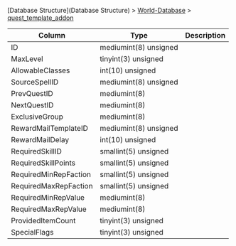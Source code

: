 [Database Structure](Database Structure) > [World-Database](World-Database) > [quest_template_addon](quest_template_addon)

Column | Type | Description
--- | --- | ---
ID | mediumint(8) unsigned | 
MaxLevel | tinyint(3) unsigned | 
AllowableClasses | int(10) unsigned | 
SourceSpellID | mediumint(8) unsigned | 
PrevQuestID | mediumint(8) | 
NextQuestID | mediumint(8) | 
ExclusiveGroup | mediumint(8) | 
RewardMailTemplateID | mediumint(8) unsigned | 
RewardMailDelay | int(10) unsigned | 
RequiredSkillID | smallint(5) unsigned | 
RequiredSkillPoints | smallint(5) unsigned | 
RequiredMinRepFaction | smallint(5) unsigned | 
RequiredMaxRepFaction | smallint(5) unsigned | 
RequiredMinRepValue | mediumint(8) | 
RequiredMaxRepValue | mediumint(8) | 
ProvidedItemCount | tinyint(3) unsigned | 
SpecialFlags | tinyint(3) unsigned | 
